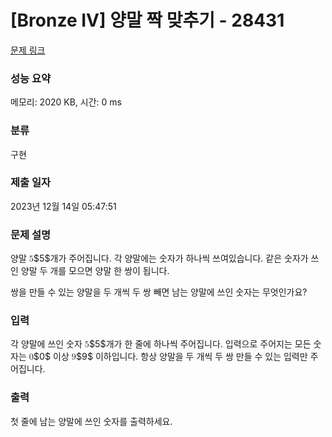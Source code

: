 # [Bronze IV] 양말 짝 맞추기 - 28431 

[문제 링크](https://www.acmicpc.net/problem/28431) 

### 성능 요약

메모리: 2020 KB, 시간: 0 ms

### 분류

구현

### 제출 일자

2023년 12월 14일 05:47:51

### 문제 설명

<p>양말 <mjx-container class="MathJax" jax="CHTML" style="font-size: 101.8%; position: relative;"><mjx-math class="MJX-TEX" aria-hidden="true"><mjx-mn class="mjx-n"><mjx-c class="mjx-c35"></mjx-c></mjx-mn></mjx-math><mjx-assistive-mml unselectable="on" display="inline"><math xmlns="http://www.w3.org/1998/Math/MathML"><mn>5</mn></math></mjx-assistive-mml><span aria-hidden="true" class="no-mathjax mjx-copytext">$5$</span></mjx-container>개가 주어집니다. 각 양말에는 숫자가 하나씩 쓰여있습니다. 같은 숫자가 쓰인 양말 두 개를 모으면 양말 한 쌍이 됩니다.</p>

<p>쌍을 만들 수 있는 양말을 두 개씩 두 쌍 빼면 남는 양말에 쓰인 숫자는 무엇인가요?</p>

### 입력 

 <p>각 양말에 쓰인 숫자 <mjx-container class="MathJax" jax="CHTML" style="font-size: 101.8%; position: relative;"><mjx-math class="MJX-TEX" aria-hidden="true"><mjx-mn class="mjx-n"><mjx-c class="mjx-c35"></mjx-c></mjx-mn></mjx-math><mjx-assistive-mml unselectable="on" display="inline"><math xmlns="http://www.w3.org/1998/Math/MathML"><mn>5</mn></math></mjx-assistive-mml><span aria-hidden="true" class="no-mathjax mjx-copytext">$5$</span></mjx-container>개가 한 줄에 하나씩 주어집니다. 입력으로 주어지는 모든 숫자는 <mjx-container class="MathJax" jax="CHTML" style="font-size: 101.8%; position: relative;"><mjx-math class="MJX-TEX" aria-hidden="true"><mjx-mn class="mjx-n"><mjx-c class="mjx-c30"></mjx-c></mjx-mn></mjx-math><mjx-assistive-mml unselectable="on" display="inline"><math xmlns="http://www.w3.org/1998/Math/MathML"><mn>0</mn></math></mjx-assistive-mml><span aria-hidden="true" class="no-mathjax mjx-copytext">$0$</span></mjx-container> 이상 <mjx-container class="MathJax" jax="CHTML" style="font-size: 101.8%; position: relative;"><mjx-math class="MJX-TEX" aria-hidden="true"><mjx-mn class="mjx-n"><mjx-c class="mjx-c39"></mjx-c></mjx-mn></mjx-math><mjx-assistive-mml unselectable="on" display="inline"><math xmlns="http://www.w3.org/1998/Math/MathML"><mn>9</mn></math></mjx-assistive-mml><span aria-hidden="true" class="no-mathjax mjx-copytext">$9$</span></mjx-container> 이하입니다. 항상 양말을 두 개씩 두 쌍 만들 수 있는 입력만 주어집니다.</p>

### 출력 

 <p>첫 줄에 남는 양말에 쓰인 숫자를 출력하세요.</p>

